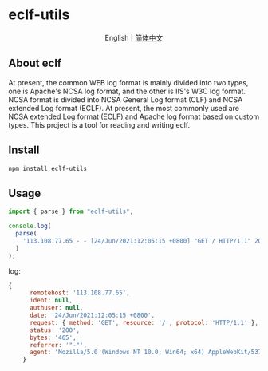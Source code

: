 # eclf-utils

<div align="center">

English | [简体中文](./README-zh_CN.md)

</div>

## About eclf

At present, the common WEB log format is mainly divided into two types, one is Apache's NCSA log format, and the other is IIS's W3C log format. NCSA format is divided into NCSA General Log format (CLF) and NCSA extended Log format (ECLF). At present, the most commonly used are NCSA extended Log format (ECLF) and Apache log format based on custom types. This project is a tool for reading and writing eclf.


## Install
```bash
npm install eclf-utils
```

## Usage

```js
import { parse } from "eclf-utils";

console.log(
  parse(
    '113.108.77.65 - - [24/Jun/2021:12:05:15 +0800] "GET / HTTP/1.1" 200 465 "-" "Mozilla/5.0 (Windows NT 10.0; Win64; x64) AppleWebKit/537.36 (KHTML, like Gecko) Chrome/91.0.4472.114 Safari/537.36 Edg/91.0.864.54"'
  )
);
```

log:

```js
{
      remotehost: '113.108.77.65',
      ident: null,
      authuser: null,
      date: '24/Jun/2021:12:05:15 +0800',
      request: { method: 'GET', resource: '/', protocol: 'HTTP/1.1' },
      status: '200',
      bytes: '465',
      referrer: '"-"',
      agent: 'Mozilla/5.0 (Windows NT 10.0; Win64; x64) AppleWebKit/537.36 (KHTML, like Gecko) Chrome/91.0.4472.114 Safari/537.36 Edg/91.0.864.54'
    }

```
